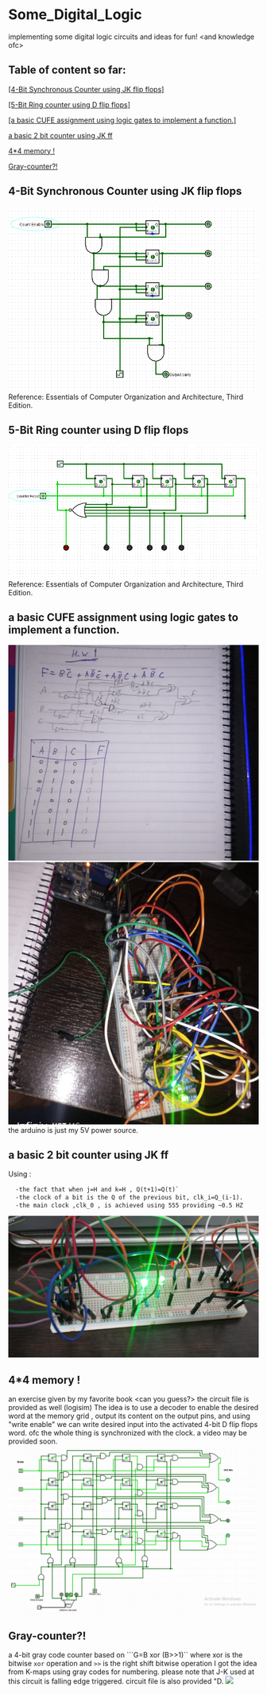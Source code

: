 # Some_Digital_Logic
implementing some digital logic circuits and ideas for fun! &lt;and knowledge ofc>
## Table of content so far:
[[4-Bit Synchronous Counter using JK flip flops]](https://github.com/Mahmoussam/Some_Digital_Logic/blob/master/README.md#4-bit-synchronous-counter-using-jk-flip-flops) 

[[5-Bit Ring counter using D flip flops]](https://github.com/Mahmoussam/Some_Digital_Logic/blob/master/README.md#5-bit-ring-counter-using-d-flip-flops)

[[a basic CUFE assignment using logic gates to implement a function.]](https://github.com/Mahmoussam/Some_Digital_Logic/blob/master/README.md#a-basic-cufe-assignment-using-logic-gates-to-implement-a-function)

[a basic 2 bit counter using JK ff](https://github.com/Mahmoussam/Some_Digital_Logic/blob/master/README.md#a-basic-2-bit-counter-using-jk-ff)

[4*4 memory !](https://github.com/Mahmoussam/Some_Digital_Logic/blob/master/README.md#44-memory-)

[Gray-counter?!](https://github.com/Mahmoussam/Some_Digital_Logic/blob/master/README.md#gray-counter)


## 4-Bit Synchronous Counter using JK flip flops
![](https://github.com/Mahmoussam/Some_Digital_Logic/blob/master/4-Bit%20sync%20counter.gif)
Reference: Essentials of Computer Organization and Architecture, Third Edition.

## 5-Bit Ring counter using D flip flops
![](https://github.com/Mahmoussam/Some_Digital_Logic/blob/master/Ring%20counter.gif)
Reference: Essentials of Computer Organization and Architecture, Third Edition.

## a basic CUFE assignment using logic gates to implement a function.
![](https://github.com/Mahmoussam/Some_Digital_Logic/blob/master/digital%202.jpg)
![](https://github.com/Mahmoussam/Some_Digital_Logic/blob/master/digital%201.jpg)
the arduino is just my 5V power source.

## a basic 2 bit counter using JK ff
Using :
```
  -the fact that when j=H and k=H , Q(t+1)=Q(t)`
  -the clock of a bit is the Q of the previous bit, clk_i=Q_(i-1).
  -the main clock ,clk_0 , is achieved using 555 providing ~0.5 HZ
```
![](https://github.com/Mahmoussam/Some_Digital_Logic/blob/master/digital%203.jpg)

## 4*4 memory !
an exercise given by my favorite book <can you guess?>
the circuit file is provided as well (logisim)
The idea is to use a decoder to enable the desired word at the memory grid , output its content on the output pins,
and using "write enable" we can write desired input into the activated 4-bit D flip flops word.
ofc the whole thing is synchronized with the clock. a video may be provided soon.
![](https://github.com/Mahmoussam/Some_Digital_Logic/blob/master/Screenshot%202023-10-31%20203640.png)

## Gray-counter?!
a 4-bit gray code counter based on
```G=B xor (B>>1)``
where xor is the bitwise `xor` operation and `>>` is the right shift bitwise operation
I got the idea from K-maps using gray codes for numbering.
please note that J-K used at this circuit is falling edge triggered.
circuit file is also provided "D.
![](https://github.com/Mahmoussam/Some_Digital_Logic/blob/master/Screenshot%202023-11-01%20123302.png)

